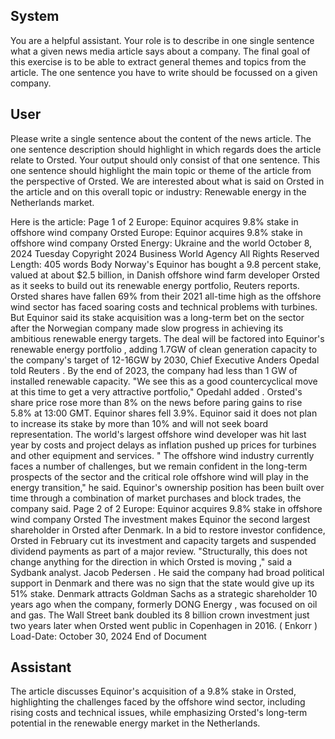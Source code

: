 ## System

You are a helpful assistant. Your role is to describe in one single sentence what a given news media article says about a company. The final goal of this exercise is to be able to extract general themes and topics from the article. The one sentence you have to write should be focussed on a given company.

## User


Please write a single sentence about the content of the news article. The one sentence description should highlight in which regards does the article relate to Orsted. Your output should only consist of that one sentence.
This one sentence should highlight the main topic or theme of the article from the perspective of Orsted. We are interested about what is said on Orsted in the article and on this overall topic or industry: Renewable energy in the Netherlands market.

Here is the article: Page 1 of 2
Europe: Equinor acquires 9.8% stake in offshore wind company Orsted
Europe: Equinor acquires 9.8% stake in offshore wind company Orsted
Energy: Ukraine and the world
October 8, 2024 Tuesday
Copyright 2024 Business World Agency All Rights Reserved
Length: 405 words
Body
Norway's Equinor has bought a 9.8 percent stake, valued at about $2.5 billion, in Danish offshore wind farm 
developer Orsted as it seeks to build out its renewable energy portfolio, Reuters reports.
Orsted shares have fallen 69% from their 2021 all-time high as the offshore wind sector has faced soaring costs 
and technical problems with turbines.
But Equinor said its stake acquisition was a long-term bet on the sector after the Norwegian company made slow 
progress in achieving its ambitious renewable energy targets.
The deal will be factored into Equinor's renewable energy portfolio , adding 1.7GW of clean generation capacity to 
the company's target of 12-16GW by 2030, Chief Executive Anders Opedal told Reuters .
By the end of 2023, the company had less than 1 GW of installed renewable capacity.
"We see this as a good countercyclical move at this time to get a very attractive portfolio," Opedahl added .
Orsted's share price rose more than 8% on the news before paring gains to rise 5.8% at 13:00 GMT. Equinor 
shares fell 3.9%.
Equinor said it does not plan to increase its stake by more than 10% and will not seek board representation.
The world's largest offshore wind developer was hit last year by costs and project delays as inflation pushed up 
prices for turbines and other equipment and services.
" The offshore wind industry currently faces a number of challenges, but we remain confident in the long-term 
prospects of the sector and the critical role offshore wind will play in the energy transition," he said.
Equinor's ownership position has been built over time through a combination of market purchases and block trades, 
the company said.
Page 2 of 2
Europe: Equinor acquires 9.8% stake in offshore wind company Orsted
The investment makes Equinor the second largest shareholder in Orsted after Denmark.
In a bid to restore investor confidence, Orsted in February cut its investment and capacity targets and suspended 
dividend payments as part of a major review.
"Structurally, this does not change anything for the direction in which Orsted is moving ," said a Sydbank analyst. 
Jacob Pedersen .
He said the company had broad political support in Denmark and there was no sign that the state would give up its 
51% stake.
Denmark attracts Goldman Sachs as a strategic shareholder 10 years ago when the company, formerly DONG 
Energy , was focused on oil and gas. The Wall Street bank doubled its 8 billion crown investment just two years 
later when Orsted went public in Copenhagen in 2016. ( Enkorr )
Load-Date: October 30, 2024
End of Document
            

## Assistant

The article discusses Equinor's acquisition of a 9.8% stake in Orsted, highlighting the challenges faced by the offshore wind sector, including rising costs and technical issues, while emphasizing Orsted's long-term potential in the renewable energy market in the Netherlands.

